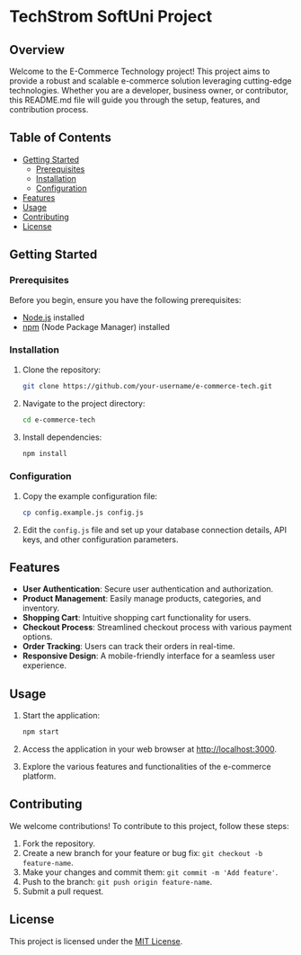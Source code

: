 # TechStrom SoftUni Project

## Overview

Welcome to the E-Commerce Technology project! This project aims to provide a robust and scalable e-commerce solution leveraging cutting-edge technologies. Whether you are a developer, business owner, or contributor, this README.md file will guide you through the setup, features, and contribution process.

## Table of Contents

- [Getting Started](#getting-started)
  - [Prerequisites](#prerequisites)
  - [Installation](#installation)
  - [Configuration](#configuration)
- [Features](#features)
- [Usage](#usage)
- [Contributing](#contributing)
- [License](#license)

## Getting Started

### Prerequisites

Before you begin, ensure you have the following prerequisites:

- [Node.js](https://nodejs.org/) installed
- [npm](https://www.npmjs.com/) (Node Package Manager) installed

### Installation

1. Clone the repository:

   ```bash
   git clone https://github.com/your-username/e-commerce-tech.git
   ```

2. Navigate to the project directory:

   ```bash
   cd e-commerce-tech
   ```

3. Install dependencies:

   ```bash
   npm install
   ```

### Configuration

1. Copy the example configuration file:

   ```bash
   cp config.example.js config.js
   ```

2. Edit the `config.js` file and set up your database connection details, API keys, and other configuration parameters.

## Features

- **User Authentication**: Secure user authentication and authorization.
- **Product Management**: Easily manage products, categories, and inventory.
- **Shopping Cart**: Intuitive shopping cart functionality for users.
- **Checkout Process**: Streamlined checkout process with various payment options.
- **Order Tracking**: Users can track their orders in real-time.
- **Responsive Design**: A mobile-friendly interface for a seamless user experience.

## Usage

1. Start the application:

   ```bash
   npm start
   ```

2. Access the application in your web browser at [http://localhost:3000](http://localhost:3000).

3. Explore the various features and functionalities of the e-commerce platform.

## Contributing

We welcome contributions! To contribute to this project, follow these steps:

1. Fork the repository.
2. Create a new branch for your feature or bug fix: `git checkout -b feature-name`.
3. Make your changes and commit them: `git commit -m 'Add feature'`.
4. Push to the branch: `git push origin feature-name`.
5. Submit a pull request.

## License

This project is licensed under the [MIT License](LICENSE).

